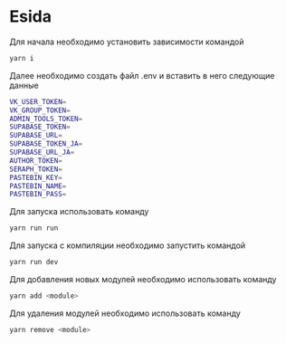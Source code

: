 # Esida
Для начала необходимо установить зависимости командой 
```bash
yarn i
```
Далее необходимо создать файл .env и вставить в него следующие данные
```bash
VK_USER_TOKEN=
VK_GROUP_TOKEN=
ADMIN_TOOLS_TOKEN=
SUPABASE_TOKEN=
SUPABASE_URL=
SUPABASE_TOKEN_JA=
SUPABASE_URL_JA=
AUTHOR_TOKEN=
SERAPH_TOKEN=
PASTEBIN_KEY=
PASTEBIN_NAME=
PASTEBIN_PASS=
```
Для запуска использовать команду
```bash
yarn run run
```
Для запуска с компиляции необходимо запустить командой
```bash
yarn run dev
```
Для добавления новых модулей необходимо использовать команду
```bash
yarn add <module>
```
Для удаления модулей необходимо использовать команду
```bash
yarn remove <module>
```